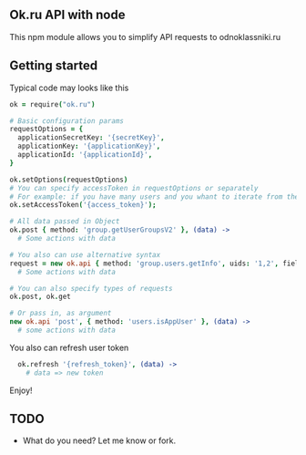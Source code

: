 ## Ok.ru API with node

This npm module allows you to simplify API requests to odnoklassniki.ru
## Getting started

Typical code may looks like this

```coffeescript
ok = require("ok.ru")

# Basic configuration params
requestOptions = {
  applicationSecretKey: '{secretKey}',
  applicationKey: '{applicationKey}',
  applicationId: '{applicationId}',
}

ok.setOptions(requestOptions)
# You can specify accessToken in requestOptions or separately
# For example: if you have many users and you whant to iterate from them
ok.setAccessToken('{access_token}');

# All data passed in Object
ok.post { method: 'group.getUserGroupsV2' }, (data) ->
  # Some actions with data

# You also can use alternative syntax
request = new ok.api { method: 'group.users.getInfo', uids: '1,2', fields: 'name, age' }, (data) ->
  # Some actions with data

# You can also specify types of requests
ok.post, ok.get

# Or pass in, as argument
new ok.api 'post', { method: 'users.isAppUser' }, (data) ->
  # some actions with data

```

You also can refresh user token
```coffeescript
  ok.refresh '{refresh_token}', (data) ->
    # data => new token
```

Enjoy!


TODO
----
* What do you need? Let me know or fork.
